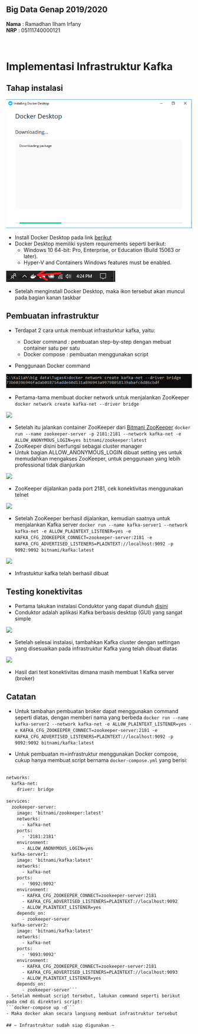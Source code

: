 ## Big Data Genap 2019/2020

**Nama**  : Ramadhan Ilham Irfany<br>
**NRP**   : 05111740000121<br><br><br>

# Implementasi Infrastruktur Kafka

## Tahap instalasi

![](Dokumentasi/install-docker-desktop.PNG)
- Install Docker Desktop pada link [berikut](https://docs.docker.com/docker-for-windows/install/)
- Docker Desktop memiliki system requirements seperti berikut:
  - Windows 10 64-bit: Pro, Enterprise, or Education (Build 15063 or later).
  - Hyper-V and Containers Windows features must be enabled.

![](Dokumentasi/installed-docker-desktop-2.PNG)
- Setelah menginstall Docker Desktop, maka ikon tersebut akan muncul pada bagian kanan taskbar


## Pembuatan infrastruktur

- Terdapat 2 cara untuk membuat infrasturktur kafka, yaitu:
  - Docker command : pembuatan step-by-step dengan mebuat container satu per satu
  - Docker compose : pembuatan menggunakan script

- Penggunaan Docker command

![](Dokumentasi/create-network.PNG)
- Pertama-tama membuat docker network untuk menjalankan ZooKeeper
```docker network create kafka-net --driver bridge```

![](Dokumentasi/docker-run.PNG)
- Setelah itu jalankan container ZooKeeper dari [Bitmani ZooKeeper](https://bitnami.com/stack/zookeeper)
```docker run --name zookeeper-server -p 2181:2181 --network kafka-net -e ALLOW_ANONYMOUS_LOGIN=yes bitnami/zookeeper:latest```
- ZooKeeper disini berfungsi sebagai cluster manager
- Untuk bagian ALLOW_ANONYMOUS_LOGIN dibuat setting yes untuk memudahkan mengakses ZooKeeper, untuk penggunaan yang lebih professional tidak dianjurkan

![](Dokumentasi/telnet.PNG)
- ZooKeeper dijalankan pada port 2181, cek konektivitas menggunakan telnet

![](Dokumentasi/run-broker.PNG)
- Setelah ZooKeeper berhasil dijalankan, kemudian saatnya untuk menjalankan Kafka server
```docker run --name kafka-server1 --network kafka-net -e ALLOW_PLAINTEXT_LISTENER=yes -e KAFKA_CFG_ZOOKEEPER_CONNECT=zookeeper-server:2181 -e KAFKA_CFG_ADVERTISED_LISTENERS=PLAINTEXT://localhost:9092 -p 9092:9092 bitnami/kafka:latest```

![](Dokumentasi/runned.PNG)
- Infrastuktur kafka telah berhasil dibuat


## Testing konektivitas

- Pertama lakukan instalasi Conduktor yang dapat diunduh [disini](https://www.conduktor.io/)
- Conduktor adalah aplikasi Kafka berbasis desktop (GUI) yang sangat simple

![](Dokumentasi/testing.PNG)
- Setelah selesai instalasi, tambahkan Kafka cluster dengan settingan yang disesuaikan pada infrastruktur Kafka yang telah dibuat diatas

![](Dokumentasi/conduktor.PNG)
- Hasil dari test konektivitas dimana masih membuat 1 Kafka server (broker)

## Catatan

- Untuk tambahan pembuatan broker dapat menggunakan command seperti diatas, dengan memberi nama yang berbeda
```docker run --name kafka-server2 --network kafka-net -e ALLOW_PLAINTEXT_LISTENER=yes -e KAFKA_CFG_ZOOKEEPER_CONNECT=zookeeper-server:2181 -e KAFKA_CFG_ADVERTISED_LISTENERS=PLAINTEXT://localhost:9092 -p 9092:9092 bitnami/kafka:latest```

- Untuk pembuatan m=infrastruktur menggunakan Docker compose, cukup hanya membuat script bernama ``docker-compose.yml`` yang berisi:
```version: '2.1'

networks:
  kafka-net:
    driver: bridge

services:
  zookeeper-server:
    image: 'bitnami/zookeeper:latest'
    networks:
      - kafka-net
    ports:
      - '2181:2181'
    environment:
      - ALLOW_ANONYMOUS_LOGIN=yes
  kafka-server1:
    image: 'bitnami/kafka:latest'
    networks:
      - kafka-net    
    ports:
      - '9092:9092'
    environment:
      - KAFKA_CFG_ZOOKEEPER_CONNECT=zookeeper-server:2181
      - KAFKA_CFG_ADVERTISED_LISTENERS=PLAINTEXT://localhost:9092
      - ALLOW_PLAINTEXT_LISTENER=yes
    depends_on:
      - zookeeper-server
  kafka-server2:
    image: 'bitnami/kafka:latest'
    networks:
      - kafka-net    
    ports:
      - '9093:9092'
    environment:
      - KAFKA_CFG_ZOOKEEPER_CONNECT=zookeeper-server:2181
      - KAFKA_CFG_ADVERTISED_LISTENERS=PLAINTEXT://localhost:9093
      - ALLOW_PLAINTEXT_LISTENER=yes
    depends_on:
      - zookeeper-server```
- Setelah membuat script tersebut, lakukan command seperti berikut pada cmd di direktori script:
```docker-compose up -d```
- Maka docker akan secara langsung membuat infrastruktur tersebut

## ~ Infrastruktur sudah siap digunakan ~
